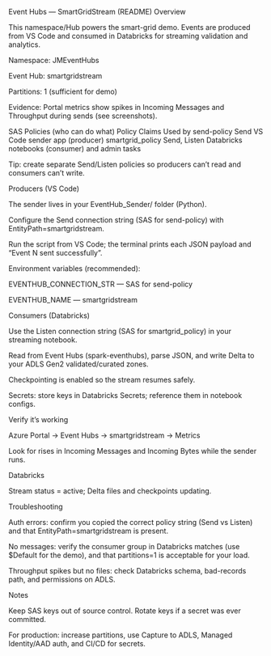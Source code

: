 Event Hubs — SmartGridStream (README)
Overview

This namespace/Hub powers the smart-grid demo. Events are produced from VS Code and consumed in Databricks for streaming validation and analytics.

Namespace: JMEventHubs

Event Hub: smartgridstream

Partitions: 1 (sufficient for demo)

Evidence: Portal metrics show spikes in Incoming Messages and Throughput during sends (see screenshots).

SAS Policies (who can do what)
Policy	Claims	Used by
send-policy	Send	VS Code sender app (producer)
smartgrid_policy	Send, Listen	Databricks notebooks (consumer) and admin tasks

Tip: create separate Send/Listen policies so producers can’t read and consumers can’t write.

Producers (VS Code)

The sender lives in your EventHub_Sender/ folder (Python).

Configure the Send connection string (SAS for send-policy) with EntityPath=smartgridstream.

Run the script from VS Code; the terminal prints each JSON payload and “Event N sent successfully”.

Environment variables (recommended):

EVENTHUB_CONNECTION_STR — SAS for send-policy

EVENTHUB_NAME — smartgridstream

Consumers (Databricks)

Use the Listen connection string (SAS for smartgrid_policy) in your streaming notebook.

Read from Event Hubs (spark-eventhubs), parse JSON, and write Delta to your ADLS Gen2 validated/curated zones.

Checkpointing is enabled so the stream resumes safely.

Secrets: store keys in Databricks Secrets; reference them in notebook configs.

Verify it’s working

Azure Portal → Event Hubs → smartgridstream → Metrics

Look for rises in Incoming Messages and Incoming Bytes while the sender runs.

Databricks

Stream status = active; Delta files and checkpoints updating.

Troubleshooting

Auth errors: confirm you copied the correct policy string (Send vs Listen) and that EntityPath=smartgridstream is present.

No messages: verify the consumer group in Databricks matches (use $Default for the demo), and that partitions=1 is acceptable for your load.

Throughput spikes but no files: check Databricks schema, bad-records path, and permissions on ADLS.

Notes

Keep SAS keys out of source control. Rotate keys if a secret was ever committed.

For production: increase partitions, use Capture to ADLS, Managed Identity/AAD auth, and CI/CD for secrets.
